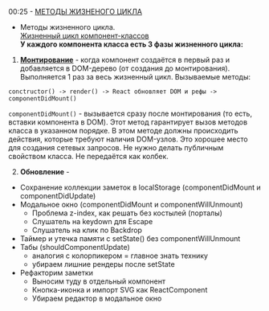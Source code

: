 00:25 - [МЕТОДЫ ЖИЗНЕНОГО ЦИКЛА](https://youtu.be/w6MW1szKuT4?t=25)

- Методы жизненного цикла.
  <br/>
  [Жизненный цикл компонент-классов](http://projects.wojtekmaj.pl/react-lifecycle-methods-diagram/)
  <br/>
  <strong>У каждого компонента класса есть 3 фазы жизненного цикла:</strong>

1. <strong>[Монтирование](https://ru.reactjs.org/docs/react-component.html#componentdidmount)</strong> - когда компонент создаётся в первый раз и добавляется в DOM-дерево (от создания до монтирования). Выполняется 1 раз за весь жизненный цикл.
   Вызываемые методы:

`conctructor() -> render() -> ­React обновляет ­D­O­M и рефы -> componentDidMount()`

`componentDidMount()` - вызывается сразу после монтирования (то есть, вставки компонента в DOM). Этот метод гарантирует вызов методов класса в указанном порядке. В этом методе должны происходить действия, которые требуют наличия DOM-узлов. Это хорошее место для создания сетевых запросов. Не нужно делать публичным свойством класса. Не передаётся как колбек.

2. <strong>Обновление</strong> -

- Сохранение коллекции заметок в localStorage (componentDidMount и
  componentDidUpdate)
- Модальное окно (componentDidMount и componentWillUnmount)
  - Проблема z-index, как решать без костылей (порталы)
  - Слушатель на keydown для Escape
  - Слушатель на клик по Backdrop
- Таймер и утечка памяти с setState() без componentWillUnmount
- Табы (shouldComponentUpdate)
  - аналогия с колорпикером = главное знать технику
  - убираем лишние рендеры после setState
- Рефакторим заметки
  - Выносим туду в отдельный компонент
  - Кнопка-иконка и импорт SVG как ReactComponent
  - Убираем редактор в модальное окно
